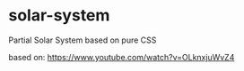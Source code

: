 # solar-system
Partial Solar System based on pure CSS


based on: https://www.youtube.com/watch?v=OLknxjuWvZ4
